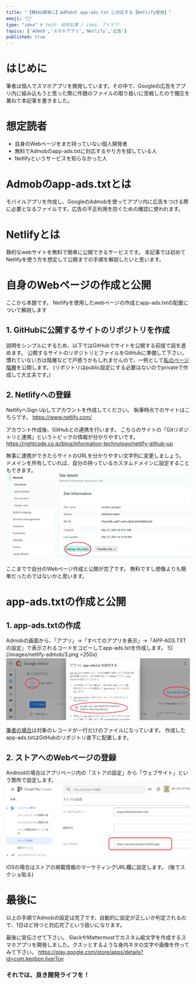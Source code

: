 ```yaml
---
title: "【無料&簡単に】AdMobの app-ads.txt に対応する【Netlify使用】"
emoji: "🏃"
type: "idea" # tech: 技術記事 / idea: アイデア
topics: ['Admob','スマホアプリ','Netlify','広告']
published: true
---
```

# はじめに
筆者は個人でスマホアプリを開発しています。その中で、Googleの広告をアプリ内に組み込もうと思った際に件題のファイルの取り扱いに苦戦したので備忘を兼ねて本記事を書きました。

# 想定読者
- 自身のWebページをまだ持っていない個人開発者
- 無料でAdmobのapp-ads.txtに対応するやり方を探している人
- Netlifyというサービスを知らなかった人

# Admobのapp-ads.txtとは
モバイルアプリを作成し、GoogleのAdmobを使ってアプリ内に広告をつける際に必要となるファイルです。広告の不正利用を防ぐための確認に使われます。

# Netlifyとは
静的なwebサイトを無料で簡単に公開できるサービスです。
本記事では初めてNetlifyを使う方を想定して公開までの手順を解説したいと思います。

# 自身のWebページの作成と公開
ここから本題です。
Netlifyを使用したwebページの作成とapp-ads.txtの配置について解説します

## 1. GitHubに公開するサイトのリポジトリを作成
説明をシンプルにするため、以下ではGitHubでサイトを公開する前提で話を進めます。
公開するサイトのリポジトリとファイルをGitHubに準備して下さい。
慣れていない方は階層などで戸惑うかもしれませんので、一例として[私のページ階層](https://github.com/teteeee/myhomepage)を公開します。
(リポジトリはpublic設定にする必要はないのでprivateで作成して大丈夫です。)
## 2. Netlifyへの登録
NetlifyへSign Upしてアカウントを作成してください。
執筆時点でのサイトはこちらです。
https://www.netlify.com/

アカウント作成後、GitHubとの連携を行います。
こちらのサイトの「Gitリポジトリと連携」というトピックの情報が分かりやすいです。
https://rightcode.co.jp/blog/information-technology/netlify-github-up

無事に連携ができたらサイトのURLを分かりやすい文字列に変更しましょう。
ドメインを所有していれば、自分の持っているカスタムドメインに設定することもできます。
![](/images/netlify-admob/2.png)

ここまでで自分のWebページ作成と公開が完了です。
無料ですし想像よりも簡単だったのではないかと思います。

# app-ads.txtの作成と公開

## 1. app-ads.txtの作成
Admobの画面から、「アプリ」→「すべてのアプリを表示」→「APP-ADS.TXTの設定」で表示されるコードをコピーしてapp-ads.txtを作成します。
![](/images/netlify-admob/3.png =250x)
![](/images/netlify-admob/4.png)

[筆者の場合](https://github.com/teteeee/myhomepage/blob/main/app-ads.txt)は対象のレコードが一行だけのファイルになっています。
作成したapp-ads.txtはGitHubのリポジトリ直下に配置します。

## 2. ストアへのWebページの登録
Androidの場合はアプリページ内の「ストアの設定」から「ウェブサイト」という箇所で設定します。
![](/images/netlify-admob/1.png)


iOSの場合はストアの掲載情報のマーケティングURL欄に設定します。
(後でスクショ貼る)

# 最後に
以上の手順でAdmobの設定は完了です。自動的に設定が正しいか判定されるので、1日ほど待つと対応完了という扱いになります。

最後に宣伝させて下さい。
SlackやMattermostでカスタム絵文字を作成するスマホアプリを開発しました。クスッとするような身内ネタの文字や画像を作ってみて下さい。
https://play.google.com/store/apps/details?id=com.kenbon.liverToy


### それでは、良き開発ライフを！